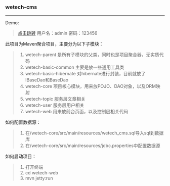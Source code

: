 ### wetech-cms

---
Demo:

> [点击跳转][1] 用户名：admin 密码：123456

 此项目为Maven聚合项目，主要分为以下子模块：
>   1. wetech-parent 是所有子模块的父类，同时也是项目聚合器，无实质代码
>   2. wetech-basic-common 主要是放一些通用工具类
>   3. wetech-basic-hibernate 对hibernate进行封装，目前就放了IBaseDao和BaseDao
>   4. wetech-core 项目核心模块，用来放POJO、DAO对象，以及ORM映射
>   5. wetech-topic 服务层文章相关
>   7. wetech-user  服务层用户相关
>   6. wetech-web  用来放前台页面，以及控制层相关代码

如何配置数据源：
>   1. 在/wetech-core/src/main/resources/wetech_cms.sql导入sql到数据库
>   2. 在/wetech-core/src/main/resources/jdbc.properties中配置数据源

如何启动项目：
>   1. 打开终端
>   2. cd wetech-web
>   3. mvn jetty:run


  [1]: http://wetech.tech/wetech/
